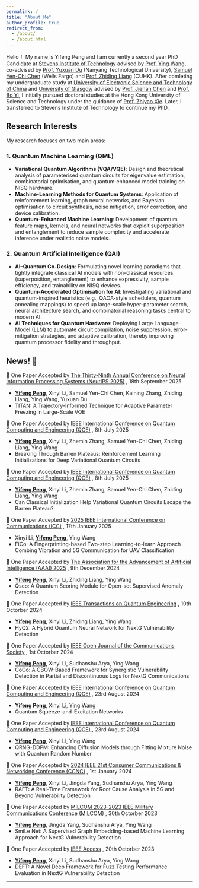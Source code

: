 ```yaml
---
permalink: /
title: "About Me"
author_profile: true
redirect_from: 
  - /about/
  - /about.html
---
```


Hello！ My name is Yifeng Peng and I am currently a second year PhD Candidate at [Stevens Institute of Technology](https://www.stevens.edu/) advised by [Prof. Ying Wang](https://www.stevens.edu/profile/ywang6), co-advised by [Prof. Yuxuan Du](https://yuxuan-du.github.io/) (Nanyang Technological University), [Samuel Yen-Chi Chen](https://www.sycchen.com/home) (Wells Fargo) and [Prof. Zhiding Liang](https://www.innovationadvancedlab.com/) (CUHK). After comleting my undergraduate study at [University of Electronic Science and Technology of China](https://en.uestc.edu.cn/) and [University of Glasgow](https://www.gla.ac.uk/) advised by [Prof. Jienan Chen](https://scholar.google.ca/citations?user=uAkKmZUAAAAJ&hl=en&oi=ao) and [Prof. Bo Yi](https://faculty.uestc.edu.cn/yibo/en/index.htm), I initially pursued doctoral studies at the Hong Kong University of Science and Technology under the guidance of [Prof. Zhiyao Xie](https://zhiyaoxie.com/). Later, I transferred to Stevens Institute of Technology to continue my PhD.

## Research Interests <i class="fas fa-flask"></i>

My research focuses on two main areas:

### 1. Quantum Machine Learning (QML) <i class="fas fa-atom"></i>
- **Variational Quantum Algorithms (VQA/VQE)**: Design and theoretical analysis of parameterised quantum circuits for eigenvalue estimation, combinatorial optimisation, and quantum‐enhanced model training on NISQ hardware.
- **Machine-Learning Methods for Quantum Systems**: Application of reinforcement learning, graph neural networks, and Bayesian optimisation to circuit synthesis, noise mitigation, error correction, and device calibration.
- **Quantum-Enhanced Machine Learning**:  Development of quantum feature maps, kernels, and neural networks that exploit superposition and entanglement to reduce sample complexity and accelerate inference under realistic noise models.

### 2. Quantum Artificial Intelligence (QAI) <i class="fas fa-brain"></i>
- **AI–Quantum Co-Design**: Formulating novel learning paradigms that tightly integrate classical AI models with non-classical resources (superposition, entanglement) to enhance expressivity, sample efficiency, and trainability on NISQ devices.
- **Quantum-Accelerated Optimisation for AI**: Investigating variational and quantum-inspired heuristics (e.g., QAOA-style schedulers, quantum annealing mappings) to speed up large-scale hyper-parameter search, neural architecture search, and combinatorial reasoning tasks central to modern AI.
- **AI Techniques for Quantum Hardware**: Deploying Large Language Model (LLM) to automate circuit compilation, noise suppression, error-mitigation strategies, and adaptive calibration, thereby improving quantum processor fidelity and throughput.

## News! :dart:
:triangular_flag_on_post: One Paper Accepted by [The Thirty-Ninth Annual Conference on Neural Information Processing Systems (NeurIPS 2025)](https://neurips.cc/) , 18th September 2025
- <u><b>Yifeng Peng</b></u>, Xinyi Li, Samuel Yen-Chi Chen, Kaining Zhang, Zhiding Liang, Ying Wang, Yuxuan Du
- TITAN: A Trajectory-Informed Technique for Adaptive Parameter Freezing in Large-Scale VQE
  
:triangular_flag_on_post: One Paper Accepted by [IEEE International Conference on Quantum Computing and Engineering (QCE)](https://qce.quantum.ieee.org/2025/) , 8th July 2025
- <u><b>Yifeng Peng</b></u>, Xinyi Li, Zhemin Zhang, Samuel Yen-Chi Chen, Zhiding Liang, Ying Wang
- Breaking Through Barren Plateaus: Reinforcement Learning Initializations for Deep Variational Quantum Circuits

:triangular_flag_on_post: One Paper Accepted by [IEEE International Conference on Quantum Computing and Engineering (QCE)](https://qce.quantum.ieee.org/2025/) , 8th July 2025
- <u><b>Yifeng Peng</b></u>, Xinyi Li, Zhemin Zhang, Samuel Yen-Chi Chen, Zhiding Liang, Ying Wang
- Can Classical Initialization Help Variational Quantum Circuits Escape the Barren Plateau?
  
:triangular_flag_on_post: One Paper Accepted by [2025 IEEE International Conference on Communications (ICC)](https://icc2025.ieee-icc.org/) , 17th January 2025
- Xinyi Li, <u><b>Yifeng Peng</b></u>, Ying Wang
- FiCo: A Fingerprinting-based Two-step Learning-to-learn Approach Combing Vibration and 5G Communication for UAV Classification

:triangular_flag_on_post: One Paper Accepted by [The Association for the Advancement of Artificial Intelligence (AAAI) 2025](https://aaai.org/) , 9th December 2024
- <u><b>Yifeng Peng</b></u>, Xinyi Li, Zhiding Liang, Ying Wang
- Qsco: A Quantum Scoring Module for Open-set Supervised Anomaly Detection

:triangular_flag_on_post: One Paper Accepted by [IEEE Transactions on Quantum Engineering](https://ieeexplore.ieee.org/xpl/RecentIssue.jsp?punumber=8924785) , 10th Octorber 2024
- <u><b>Yifeng Peng</b></u>, Xinyi Li, Zhiding Liang, Ying Wang
- HyQ2: A Hybrid Quantum Neural Network for NextG Vulnerability Detection

:triangular_flag_on_post: One Paper Accepted by [IEEE Open Journal of the Communications Society](https://ieeexplore.ieee.org/xpl/RecentIssue.jsp?punumber=8782661) , 1st Octorber 2024
- <u><b>Yifeng Peng</b></u>, Xinyi Li, Sudhanshu Arya, Ying Wang
- CoCo: A CBOW-Based Framework for Synergistic Vulnerability Detection in Partial and Discontinuous Logs for NextG Communications

:triangular_flag_on_post: One Paper Accepted by [IEEE International Conference on Quantum Computing and Engineering (QCE)](https://qce.quantum.ieee.org/2024/) , 23rd August 2024
- <u><b>Yifeng Peng</b></u>, Xinyi Li, Ying Wang
- Quantum Squeeze-and-Excitation Networks

:triangular_flag_on_post: One Paper Accepted by [IEEE International Conference on Quantum Computing and Engineering (QCE) ](https://qce.quantum.ieee.org/2024/) , 23rd August 2024
- <u><b>Yifeng Peng</b></u>, Xinyi Li, Ying Wang
- QRNG-DDPM: Enhancing Diffusion Models through Fitting Mixture Noise with Quantum Random Number

:triangular_flag_on_post: One Paper Accepted by [2024 IEEE 21st Consumer Communications & Networking Conference (CCNC)](https://ccnc2024.ieee-ccnc.org/) , 1st January 2024
- <u><b>Yifeng Peng</b></u>, Xinyi Li, Jingda Yang, Sudhanshu Arya, Ying Wang
- RAFT: A Real-Time Framework for Root Cause Analysis in 5G and Beyond Vulnerability Detection
  
:triangular_flag_on_post: One Paper Accepted by [MILCOM 2023-2023 IEEE Military Communications Conference (MILCOM)](https://milcom2023.milcom.org/) , 30th Octorber 2023
- <u><b>Yifeng Peng</b></u>, Jingda Yang, Sudhanshu Arya, Ying Wang
- SmiLe Net: A Supervised Graph Embedding-based Machine Learning Approach for NextG Vulnerability Detection


:triangular_flag_on_post: One Paper Accepted by [IEEE Access](https://ieeeaccess.ieee.org/) , 20th Octorber 2023
- <u><b>Yifeng Peng</b></u>, Xinyi Li, Sudhanshu Arya, Ying Wang
- DEFT: A Novel Deep Framework for Fuzz Testing Performance Evaluation in NextG Vulnerability Detection


<hr>
  
<script type='text/javascript' id='clustrmaps' src='//cdn.clustrmaps.com/map_v2.js?cl=ffffff&w=250&t=n&d=dechcSMjaGO07G6CymH4u-Bg05CWw8GLJyjQW_JhEZg'></script>

